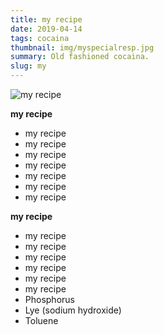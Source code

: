 ```yaml
---
title: my recipe
date: 2019-04-14
tags: cocaina
thumbnail: img/myspecialresp.jpg
summary: Old fashioned cocaina.
slug: my
---
```


![my recipe](https://upload.wikimedia.org/wikipedia/commons/thumb/6/66/Kokain_-_Cocaine.svg/1200px-Kokain_-_Cocaine.svg.png)

__my recipe__

+ my recipe
+ my recipe
+ my recipe
+ my recipe
+ my recipe
+ my recipe
+ my recipe

__my recipe__

+ my recipe
+ my recipe
+ my recipe
+ my recipe
+ my recipe
+ my recipe
+ Phosphorus
+ Lye (sodium hydroxide)
+ Toluene
